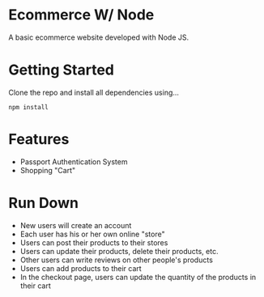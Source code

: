 # Ecommerce W/ Node
A basic ecommerce website developed with Node JS.

# Getting Started
Clone the repo and install all dependencies using...
```
npm install
```

# Features
- Passport Authentication System
- Shopping "Cart"

# Run Down
- New users will create an account
- Each user has his or her own online "store"
- Users can post their products to their stores
- Users can update their products, delete their products, etc.
- Other users can write reviews on other people's products
- Users can add products to their cart
- In the checkout page, users can update the quantity of the products in their cart

